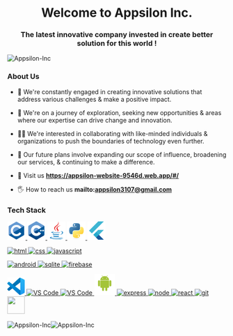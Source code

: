 <h1 align="center">Welcome to Appsilon Inc.</h1>
<h3 align="center">The latest innovative company invested in create better solution for this world !</h3>


<p align="left"> <img src="https://komarev.com/ghpvc/?username=Appsilon-Inc&label=Profile%20views&color=0e75b6&style=flat" alt="Appsilon-Inc" /> </p>

<h3 align="left">About Us</h3>

- 🌱 We're constantly engaged in creating innovative solutions that address various challenges & make a positive impact.
  
- 🔭 We're on a journey of exploration, seeking new opportunities & areas where our expertise can drive change and innovation.

- 👨‍💻 We're interested in collaborating with like-minded individuals & organizations to push the boundaries of technology even further.

- 📝 Our future plans involve expanding our scope of influence, broadening our services, & continuing to make a difference.

- 🚀 Visit us **https://appsilon-website-9546d.web.app/#/**

- 🖐️ How to reach us **mailto:appsilon3107@gmail.com**



<a> </a>

<h3 align="left">Tech Stack</h3>
<p align="left"> 
<a href="https://www.cprogramming.com/" target="_blank" rel="noreferrer"> 
<img src="https://raw.githubusercontent.com/devicons/devicon/master/icons/c/c-original.svg" alt="c" width="42" height="42"/> </a> 

<a href="https://www.w3schools.com/cpp/" target="_blank" rel="noreferrer"> 
<img src="https://raw.githubusercontent.com/devicons/devicon/master/icons/cplusplus/cplusplus-original.svg" alt="cplusplus" width="42" height="42"/> </a> 

<a href="https://www.java.com" target="_blank" rel="noreferrer"> 
<img src="https://raw.githubusercontent.com/devicons/devicon/master/icons/java/java-original.svg" alt="java" width="42" height="42"/> </a> 

<a href="https://www.python.org" target="_blank" rel="noreferrer"> 
<img src="https://raw.githubusercontent.com/devicons/devicon/master/icons/python/python-original.svg" alt="python" width="42" height="42"/> </a> 

<a href="https://www.flutter.org" target="_blank" rel="noreferrer"> 
<img src="https://raw.githubusercontent.com/devicons/devicon/master/icons/flutter/flutter-original.svg" alt="flutter" width="42" height="42"/> </a> 



<a target="_blank" rel="noreferrer"> </a>


<a href="https://en.wikipedia.org/wiki/HTML" target="_blank" rel="noreferrer"> 
<img src="https://upload.wikimedia.org/wikipedia/commons/thumb/6/61/HTML5_logo_and_wordmark.svg/180px-HTML5_logo_and_wordmark.svg.png" alt="html" width="51" height="48"/> </a> 

<a href="https://en.wikipedia.org/wiki/CSS" target="_blank" rel="noreferrer"> 
<img src="https://upload.wikimedia.org/wikipedia/commons/thumb/d/d5/CSS3_logo_and_wordmark.svg/180px-CSS3_logo_and_wordmark.svg.png" alt="css" width="39" height="48"/> </a> 

<a href="https://www.javascript.org/" target="_blank" rel="noreferrer"> 
<img src="https://www.vectorlogo.zone/logos/javascript/javascript-icon.svg" alt="javascript" width="40" height="40"/> </a> 




<a target="_blank" rel="noreferrer"> </a>




<a href="https://www.opc-router.com/what-is-mongodb/" target="_blank" rel="noreferrer">
<img src="https://www.opc-router.de/wp-content/uploads/2021/03/mongodb_thumbnail.png" alt="android" width="40" height="40"/> </a> 

<a href="https://www.sqlite.org/" target="_blank" rel="noreferrer"> 
<img src="https://www.vectorlogo.zone/logos/sqlite/sqlite-icon.svg" alt="sqlite" width="40" height="40"/> </a> 

<a href="https://firebase.google.com/" target="_blank" rel="noreferrer"> 
<img src="https://www.vectorlogo.zone/logos/firebase/firebase-icon.svg" alt="firebase" width="41" height="41"/> </a> 



<a target="_blank" rel="noreferrer"> </a>



<a href="" target="_blank" rel="noreferrer"> 
<img src="https://github.com/devicons/devicon/blob/master/icons/vscode/vscode-original.svg" alt="VS Code" width="40" height="40">  

<img src="https://images.sftcdn.net/images/t_app-logo-xl,f_auto,dpr_2/p/4fc70006-96d2-11e6-b283-00163ec9f5fa/2446483752/code-blocks-icon%20(34).png" alt="VS Code" width="38" height="38">  

<img src="https://netbeans.apache.org/images/touch-icon-iphone-retina.png" alt="VS Code" width="40" height="40">

<a href="https://www.developer.android.com" target="_blank" rel="noreferrer">
<img src="https://raw.githubusercontent.com/devicons/devicon/master/icons/android/android-original-wordmark.svg" alt="android" width="48" height="48"/> </a> 

<a href="https://camo.githubusercontent.com/9270fc40ed052b4158b76122cc9984c9c9670b717577d3e89497629fc25782e7/68747470733a2f2f75706c6f61642e77696b696d656469612e6f72672f77696b6970656469612f636f6d6d6f6e732f7468756d622f382f38382f5374617475735f6975636e5f45585f69636f6e2e7376672f34383070782d5374617475735f6975636e5f45585f69636f6e2e7376672e706e67" target="_blank" rel="noreferrer">
<img src="https://camo.githubusercontent.com/9270fc40ed052b4158b76122cc9984c9c9670b717577d3e89497629fc25782e7/68747470733a2f2f75706c6f61642e77696b696d656469612e6f72672f77696b6970656469612f636f6d6d6f6e732f7468756d622f382f38382f5374617475735f6975636e5f45585f69636f6e2e7376672f34383070782d5374617475735f6975636e5f45585f69636f6e2e7376672e706e67" alt="express" width="40" height="40"/> </a> 

<a href="https://camo.githubusercontent.com/b19864f800e20ca559cd76b53f377ef65249119ce7a8da98becc200f6ef56e30/68747470733a2f2f7365656b6c6f676f2e636f6d2f696d616765732f4e2f6e6f64656a732d6c6f676f2d464245313232453337372d7365656b6c6f676f2e636f6d2e706e67" target="_blank" rel="noreferrer">
<img src="https://camo.githubusercontent.com/b19864f800e20ca559cd76b53f377ef65249119ce7a8da98becc200f6ef56e30/68747470733a2f2f7365656b6c6f676f2e636f6d2f696d616765732f4e2f6e6f64656a732d6c6f676f2d464245313232453337372d7365656b6c6f676f2e636f6d2e706e67" alt="node" width="40" height="40"/> </a> 

<a href="https://en.wikipedia.org/wiki/React_%28software%29" target="_blank" rel="noreferrer">
<img src="https://upload.wikimedia.org/wikipedia/commons/thumb/a/a7/React-icon.svg/800px-React-icon.svg.png" alt="react" width="40" height="40"/> </a> 

<a href="https://git-scm.com/" target="_blank" rel="noreferrer"> 
<img src="https://www.vectorlogo.zone/logos/git-scm/git-scm-icon.svg" alt="git" width="40" height="40"/> </a> 

<a href="https://git-scm.com/" target="_blank" rel="noreferrer"> 
<img src="https://cdn-icons-png.flaticon.com/128/270/270798.png" width="40" height="40">
</p>

<a> </a>

<p><img align="centre" src="https://github-readme-stats.vercel.app/api/top-langs?username=Appsilon-Inc&show_icons=true&locale=en&layout=compact" alt="Appsilon-Inc" />
<img align="left" src="https://github-readme-stats.vercel.app/api?username=Appsilon-Inc&show_icons=true&locale=en" alt="Appsilon-Inc" />
</p>
<a> </a>
